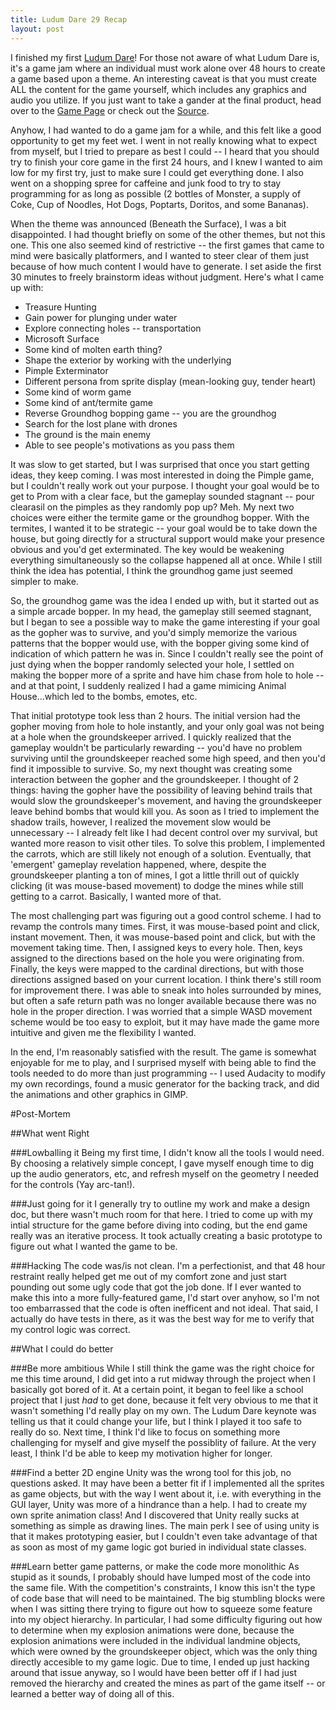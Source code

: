 ```yaml
---
title: Ludum Dare 29 Recap
layout: post
---
```

I finished my first [Ludum Dare](http://www.ludumdare.com)! For those not aware of what Ludum Dare is, it's a game jam where an individual must work alone over 48 hours to create a game based upon a theme. An interesting caveat is that you must create ALL the content for the game yourself, which includes any graphics and audio you utilize. If you just want to take a gander at the final product, head over to the [Game Page](/ld29) or check out the [Source](http://www.github.com/mjriley/LD29).

Anyhow, I had wanted to do a game jam for a while, and this felt like a good opportunity to get my feet wet. I went in not really knowing what to expect from myself, but I tried to prepare as best I could -- I heard that you should try to finish your core game in the first 24 hours, and I knew I wanted to aim low for my first try, just to make sure I could get everything done. I also went on a shopping spree for caffeine and junk food to try to stay programming for as long as possible (2 bottles of Monster, a supply of Coke, Cup of Noodles, Hot Dogs, Poptarts, Doritos, and some Bananas).

When the theme was announced (Beneath the Surface), I was a bit disappointed. I had thought briefly on some of the other themes, but not this one. This one also seemed kind of restrictive -- the first games that came to mind were basically platformers, and I wanted to steer clear of them just because of how much content I would have to generate. I set aside the first 30 minutes to freely brainstorm ideas without judgment. Here's what I came up with:

- Treasure Hunting
- Gain power for plunging under water
- Explore connecting holes -- transportation
- Microsoft Surface
- Some kind of molten earth thing?
- Shape the exterior by working with the underlying
- Pimple Exterminator
- Different persona from sprite display (mean-looking guy, tender heart)
- Some kind of worm game
- Some kind of ant/termite game
- Reverse Groundhog bopping game -- you are the groundhog
- Search for the lost plane with drones
- The ground is the main enemy
- Able to see people's motivations as you pass them

It was slow to get started, but I was surprised that once you start getting ideas, they keep coming. I was most interested in doing the Pimple game, but I couldn't really work out your purpose. I thought your goal would be to get to Prom with a clear face, but the gameplay sounded stagnant -- pour clearasil on the pimples as they randomly pop up? Meh. My next two choices were either the termite game or the groundhog bopper. With the termites, I wanted it to be strategic -- your goal would be to take down the house, but going directly for a structural support would make your presence obvious and you'd get exterminated. The key would be weakening everything simultaneously so the collapse happened all at once. While I still think the idea has potential, I think the groundhog game just seemed simpler to make.

So, the groundhog game was the idea I ended up with, but it started out as a simple arcade bopper. In my head, the gameplay still seemed stagnant, but I began to see a possible way to make the game interesting if your goal as the gopher was to survive, and you'd simply memorize the various patterns that the bopper would use, with the bopper giving some kind of indication of which pattern he was in. Since I couldn't really see the point of just dying when the bopper randomly selected your hole, I settled on making the bopper more of a sprite and have him chase from hole to hole -- and at that point, I suddenly realized I had a game mimicing Animal House...which led to the bombs, emotes, etc.

That initial prototype took less than 2 hours. The initial version had the gopher moving from hole to hole instantly, and your only goal was not being at a hole when the groundskeeper arrived. I quickly realized that the gameplay wouldn't be particularly rewarding -- you'd have no problem surviving until the groundskeeper reached some high speed, and then you'd find it impossible to survive. So, my next thought was creating some interaction between the gopher and the groundskeeper. I thought of 2 things: having the gopher have the possibility of leaving behind trails that would slow the groundskeeper's movement, and having the groundskeeper leave behind bombs that would kill you. As soon as I tried to implement the shadow trails, however, I realized the movement slow would be unnecessary -- I already felt like I had decent control over my survival, but wanted more reason to visit other tiles. To solve this problem, I implemented the carrots, which are still likely not enough of a solution. Eventually, that 'emergent' gameplay revelation happened, where, despite the groundskeeper planting a ton of mines, I got a little thrill out of quickly clicking (it was mouse-based movement) to dodge the mines while still getting to a carrot. Basically, I wanted more of that.

The most challenging part was figuring out a good control scheme. I had to revamp the controls many times. First, it was mouse-based point and click, instant movement. Then, it was mouse-based point and click, but with the movement taking time. Then, I assigned keys to every hole. Then, keys assigned to the directions based on the hole you were originating from. Finally, the keys were mapped to the cardinal directions, but with those directions assigned based on your current location. I think there's still room for improvement there. I was able to sneak into holes surrounded by mines, but often a safe return path was no longer available because there was no hole in the proper direction. I was worried that a simple WASD movement scheme would be too easy to exploit, but it may have made the game more intuitive and given me the flexibility I wanted.

In the end, I'm reasonably satisfied with the result. The game is somewhat enjoyable for me to play, and I surprised myself with being able to find the tools needed to do more than just programming -- I used Audacity to modify my own recordings, found a music generator for the backing track, and did the animations and other graphics in GIMP.

#Post-Mortem

##What went Right

###Lowballing it
Being my first time, I didn't know all the tools I would need. By choosing a relatively simple concept, I gave myself enough time to dig up the audio generators, etc, and refresh myself on the geometry I needed for the controls (Yay arc-tan!).

###Just going for it
I generally try to outline my work and make a design doc, but there wasn't much room for that here. I tried to come up with my intial structure for the game before diving into coding, but the end game really was an iterative process. It took actually creating a basic prototype to figure out what I wanted the game to be.

###Hacking
The code was/is not clean. I'm a perfectionist, and that 48 hour restraint really helped get me out of my comfort zone and just start pounding out some ugly code that got the job done. If I ever wanted to make this into a more fully-featured game, I'd start over anyhow, so I'm not too embarrassed that the code is often inefficent and not ideal. That said, I actually do have tests in there, as it was the best way for me to verify that my control logic was correct.

##What I could do better

###Be more ambitious
While I still think the game was the right choice for me this time around, I did get into a rut midway through the project when I basically got bored of it. At a certain point, it began to feel like a school project that I just *had* to get done, because it felt very obvious to me that it wasn't something I'd really play on my own. The Ludum Dare keynote was telling us that it could change your life, but I think I played it too safe to really do so. Next time, I think I'd like to focus on something more challenging for myself and give myself the possiblity of failure. At the very least, I think I'd be able to keep my motivation higher for longer.

###Find a better 2D engine
Unity was the wrong tool for this job, no questions asked. It may have been a better fit if I implemented all the sprites as game objects, but with the way I went about it, i.e. with everything in the GUI layer, Unity was more of a hindrance than a help. I had to create my own sprite animation class! And I discovered that Unity really sucks at something as simple as drawing lines. The main perk I see of using unity is that it makes prototyping easier, but I couldn't even take advantage of that as soon as most of my game logic got buried in individual state classes.

###Learn better game patterns, or make the code more monolithic
As stupid as it sounds, I probably should have lumped most of the code into the same file. With the competition's constraints, I know this isn't the type of code base that will need to be maintained. The big stumbling blocks were when I was sitting there trying to figure out how to squeeze some feature into my object hierarchy. In particular, I had some difficulty figuring out how to determine when my explosion animations were done, because the explosion animations were included in the individual landmine objects, which were owned by the groundskeeper object, which was the only thing directly accesible to my game logic. Due to time, I ended up just hacking around that issue anyway, so I would have been better off if I had just removed the hierarchy and created the mines as part of the game itself -- or learned a better way of doing all of this.
